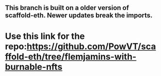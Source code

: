 ## This branch is built on a older version of scaffold-eth. Newer updates break the imports. 
# Use this link for the repo:https://github.com/PowVT/scaffold-eth/tree/flemjamins-with-burnable-nfts
